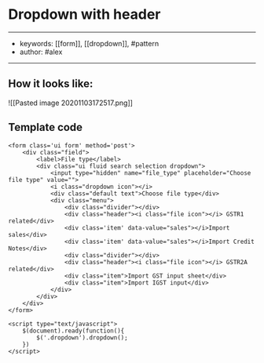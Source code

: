 # Dropdown with header
---
- keywords: [[form]], [[dropdown]], #pattern
- author: #alex
---
## How it looks like: 
![[Pasted image 20201103172517.png]]

## Template code

```
<form class='ui form' method='post'>
	<div class="field">
		<label>File type</label>
		<div class="ui fluid search selection dropdown">
			<input type="hidden" name="file_type" placeholder="Choose file type" value="">
			<i class="dropdown icon"></i>
			<div class="default text">Choose file type</div>
			<div class="menu">
				<div class="divider"></div>
				<div class="header"><i class="file icon"></i> GSTR1 related</div>
				<div class='item' data-value="sales"></i>Import sales</div>
				<div class='item' data-value="sales"></i>Import Credit Notes</div>
				<div class="divider"></div>
				<div class="header"><i class="file icon"></i> GSTR2A related</div>
				<div class="item">Import GST input sheet</div>
				<div class="item">Import IGST input</div>
			</div>
		</div>
	</div>
</form>
```

```
<script type="text/javascript">
	$(document).ready(function(){
		$('.dropdown').dropdown();
	})
</script>
```